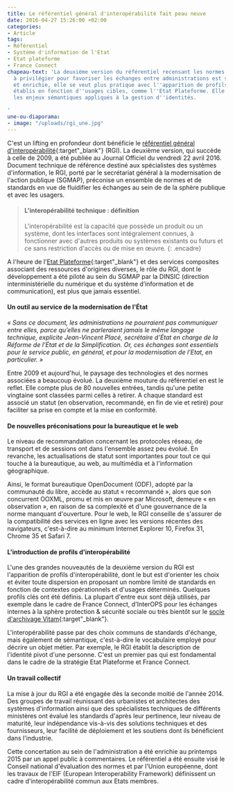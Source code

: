 ```yaml
---
title: Le référentiel général d'interopérabilité fait peau neuve
date: 2016-04-27 15:26:00 +02:00
categories:
- Article
tags:
- Référentiel
- Système d'information de l'Etat
- Etat plateforme
- France Connect
chapeau-text: 'La deuxième version du référentiel recensant les normes et standards
  à privilégier pour favoriser les échanges entre administrations est sortie. Actualisée
  et enrichie, elle se veut plus pratique avec l''apparition de profils d''interopérabilité
  établis en fonction d''usages cibles, comme l''Etat Plateforme. Elle aborde également
  les enjeux sémantiques appliqués à la gestion d''identités.

'
une-ou-diaporama:
- image: "/uploads/rgi_une.jpg"
---
```


C'est un lifting en profondeur dont bénéficie le [référentiel général d'interopérabilité](http://references.modernisation.gouv.fr/interoperabilite){:target"_blank"} (RGI). La deuxième version, qui succède à celle de 2009, a été publiée au Journal Officiel du vendredi 22 avril 2016. Document technique de référence destiné aux spécialistes des systèmes d'information, le RGI, porté par le secrétariat général à la modernisation de l'action publique (SGMAP), préconise un ensemble de normes et de standards en vue de fluidifier les échanges au sein de de la sphère publique et avec les usagers.

> #### L'interopérabilité technique : définition
> 
> L'interopérabilité est la capacité que possède un produit ou un système, dont les interfaces sont intégralement connues, à fonctionner avec d'autres produits ou systèmes existants ou futurs et ce sans restriction d'accès ou de mise en œuvre.
{: .encadre}

A l'heure de l'[Etat Plateforme](http://etatplateforme.modernisation.gouv.fr/){:target"_blank"} et des services composites associant des ressources d'origines diverses, le rôle du RGI, dont le développement a été piloté au sein du SGMAP par la DINSIC (direction interministérielle du numérique et du système d’information et de communication), est plus que jamais essentiel.

#### Un outil au service de la modernisation de l'État

*« Sans ce document, les administrations ne pourraient pas communiquer entre elles, parce qu’elles ne parleraient jamais le même langage technique, explicite Jean-Vincent Placé, secrétaire d’État en charge de la Réforme de l’État et de la Simplification. Or, ces échanges sont essentiels pour le service public, en général, et pour la modernisation de l’Etat, en particulier. »*

Entre 2009 et aujourd'hui, le paysage des technologies et des normes associées a beaucoup évolué. La deuxième mouture du référentiel en est le reflet. Elle compte plus de 80 nouvelles entrées, tandis qu'une petite vingtaine sont classées parmi celles à retirer. A chaque standard est associé un statut (en observation, recommandé, en fin de vie et retiré) pour faciliter sa prise en compte et la mise en conformité.

#### De nouvelles préconisations pour la bureautique et le web

Le niveau de recommandation concernant les protocoles réseau, de transport et de sessions ont dans l'ensemble assez peu évolué. En revanche, les actualisations de statut sont importantes pour tout ce qui touche à la bureautique, au web, au multimédia et à l'information géographique.

Ainsi, le format bureautique OpenDocument (ODF), adopté par la communauté du libre, accède au statut « recommandé », alors que son concurrent OOXML, promu et mis en œuvre par Microsoft, demeure « en observation », en raison de sa complexité et d'une gouvernance de la norme manquant d'ouverture. Pour le web, le RGI conseille de s'assurer de la compatibilité des services en ligne avec les versions récentes des navigateurs, c'est-à-dire au minimum Internet Explorer 10, Firefox 31, Chrome 35 et Safari 7.

#### L'introduction de profils d'interopérabilité

L'une des grandes nouveautés de la deuxième version du RGI est l'apparition de profils d'interopérabilité, dont le but est d'orienter les choix et éviter toute dispersion en proposant un nombre limité de standards en fonction de contextes opérationnels et d'usages déterminés. Quelques profils clés ont été définis. La plupart d'entre eux sont déjà utilisés, par exemple dans le cadre de France Connect, d'InterOPS pour les échanges internes à la sphère protection & sécurité sociale ou très bientôt sur le [socle d'archivage Vitam](http://modernisation.gouv.fr/ladministration-change-avec-le-numerique/par-son-systeme-dinformation/vitam-organisation-entierement-tournee-vers-agilite){:target"_blank"}.

L'interopérabilité passe par des choix communs de standards d'échange, mais également de sémantique, c'est-à-dire le vocabulaire employé pour décrire un objet métier. Par exemple, le RGI établit la description de l'identité pivot d'une personne. C'est un premier pas qui est fondamental dans le cadre de la stratégie Etat Plateforme et France Connect.

#### Un travail collectif

La mise à jour du RGI a été engagée dès la seconde moitié de l'année 2014. Des groupes de travail réunissant des urbanistes et architectes des systèmes d'information ainsi que des spécialistes techniques de différents ministères ont évalué les standards d'après leur pertinence, leur niveau de maturité, leur indépendance vis-à-vis des solutions techniques et des fournisseurs, leur facilité de déploiement et les soutiens dont ils bénéficient dans l'industrie.

Cette concertation au sein de l'administration a été enrichie au printemps 2015 par un appel public à commentaires. Le référentiel a été ensuite visé le Conseil national d'évaluation des normes et par l'Union européenne, dont les travaux de l'EIF (European Interoperability Framework) définissent un cadre d'interopérabilité commun aux Etats membres.
